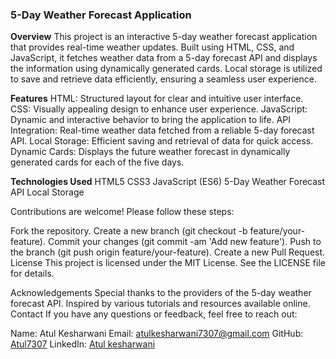 ### **5-Day Weather Forecast Application**
**Overview**
This project is an interactive 5-day weather forecast application that provides real-time weather updates. Built using HTML, CSS, and JavaScript, it fetches weather data from a 5-day forecast API and displays the information using dynamically generated cards. Local storage is utilized to save and retrieve data efficiently, ensuring a seamless user experience.

**Features**
HTML:  Structured layout for clear and intuitive user interface.
CSS:  Visually appealing design to enhance user experience.
JavaScript: Dynamic and interactive behavior to bring the application to life.
API Integration: Real-time weather data fetched from a reliable 5-day forecast API.
Local Storage: Efficient saving and retrieval of data for quick access.
Dynamic Cards: Displays the future weather forecast in dynamically generated cards for each of the five days.

**Technologies Used**
HTML5
CSS3
JavaScript (ES6)
5-Day Weather Forecast API
Local Storage

Contributions are welcome! Please follow these steps:

Fork the repository.
Create a new branch (git checkout -b feature/your-feature).
Commit your changes (git commit -am 'Add new feature').
Push to the branch (git push origin feature/your-feature).
Create a new Pull Request.
License
This project is licensed under the MIT License. See the LICENSE file for details.

Acknowledgements
Special thanks to the providers of the 5-day weather forecast API.
Inspired by various tutorials and resources available online.
Contact
If you have any questions or feedback, feel free to reach out:

Name: Atul Kesharwani
Email: atulkesharwani7307@gmail.com
GitHub: [Atul7307](https://github.com/Atul7307)
LinkedIn: [Atul kesharwani](https://www.linkedin.com/in/atul-kesharwani-7307-atk/)
